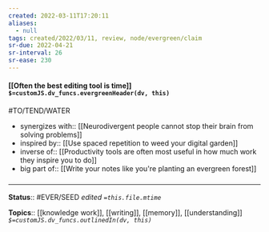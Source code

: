 ```yaml
---
created: 2022-03-11T17:20:11 
aliases:
  - null
tags: created/2022/03/11, review, node/evergreen/claim
sr-due: 2022-04-21
sr-interval: 26
sr-ease: 230
---
```


#### [[Often the best editing tool is time]] `$=customJS.dv_funcs.evergreenHeader(dv, this)`

#TO/TEND/WATER 
- synergizes with:: [[Neurodivergent people cannot stop their brain from solving problems]]
- inspired by:: [[Use spaced repetition to weed your digital garden]]
- inverse of:: [[Productivity tools are often most useful in how much work they inspire you to do]]
- big part of:: [[Write your notes like you're planting an evergreen forest]]

### <hr class="footnote"/>

**Status**:: #EVER/SEED 
*edited `=this.file.mtime`*

**Topics**:: [[knowledge work]], [[writing]], [[memory]], [[understanding]]
*`$=customJS.dv_funcs.outlinedIn(dv, this)`*
